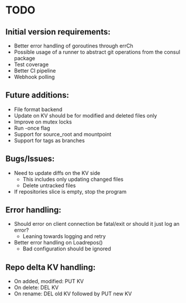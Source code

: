 # TODO

## Initial version requirements:
* Better error handling of goroutines through errCh
* Possible usage of a runner to abstract git operations from the consul package
* Test coverage
* Better CI pipeline
* Webhook polling

## Future additions:
* File format backend
* Update on KV should be for modified and deleted files only
* Improve on mutex locks
* Run -once flag
* Support for source_root and mountpoint
* Support for tags as branches

## Bugs/Issues:
* Need to update diffs on the KV side
  * This includes only updating changed files
  * Delete untracked files
* If repositories slice is empty, stop the program

## Error handling:
* Should error on client connection be fatal/exit or should it just log an error?
  * Leaning towards logging and retry
* Better error handling on Loadrepos()
  * Bad configuration should be ignored

## Repo delta KV handling:
* On added, modified: PUT KV
* On delete: DEL KV
* On rename: DEL old KV followed by PUT new KV
